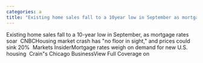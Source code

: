 ```yaml
---
categories: a
title: "Existing home sales fall to a 10year low in September as mortgage rates soar  CNBC"
---
```

Existing home sales fall to a 10-year low in September, as mortgage rates soar&nbsp;&nbsp;CNBCHousing market crash has "no floor in sight," and prices could sink 20%&nbsp;&nbsp;Markets InsiderMortgage rates weigh on demand for new U.S. housing&nbsp;&nbsp;Crain"s Chicago BusinessView Full Coverage on